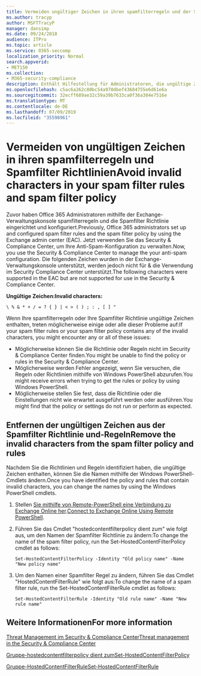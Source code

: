 ```yaml
---
title: Vermeiden ungültiger Zeichen in ihren spamfilterregeln und der Spamfilter Richtlinie
ms.author: tracyp
author: MSFTTracyP
manager: dansimp
ms.date: 09/24/2018
audience: ITPro
ms.topic: article
ms.service: O365-seccomp
localization_priority: Normal
search.appverid:
- MET150
ms.collection:
- M365-security-compliance
description: Enthält Hilfestellung für Administratoren, die ungültige Zeichen in ihrer Antispamsoftware haben und bei der Verwendung des Security &amp; Compliance Centers in Problemen ausgeführt werden.
ms.openlocfilehash: c5ac6a262c80bc54a970dbef43684755e6d61e6a
ms.sourcegitcommit: 32ecff689ae32c59a39b7633ca0f36a304e7516e
ms.translationtype: MT
ms.contentlocale: de-DE
ms.lasthandoff: 07/09/2019
ms.locfileid: "35598961"
---
```

# <a name="avoid-invalid-characters-in-your-spam-filter-rules-and-spam-filter-policy"></a><span data-ttu-id="cf299-103">Vermeiden von ungültigen Zeichen in ihren spamfilterregeln und Spamfilter Richtlinien</span><span class="sxs-lookup"><span data-stu-id="cf299-103">Avoid invalid characters in your spam filter rules and spam filter policy</span></span> 

<span data-ttu-id="cf299-104">Zuvor haben Office 365 Administratoren mithilfe der Exchange-Verwaltungskonsole spamfilterregeln und die Spamfilter Richtlinie eingerichtet und konfiguriert.</span><span class="sxs-lookup"><span data-stu-id="cf299-104">Previously, Office 365 administrators set up and configured spam filter rules and the spam filter policy by using the Exchange admin center (EAC).</span></span> <span data-ttu-id="cf299-105">Jetzt verwenden Sie das Security &amp; Compliance Center, um Ihre Anti-Spam-Konfiguration zu verwalten.</span><span class="sxs-lookup"><span data-stu-id="cf299-105">Now, you use the Security &amp; Compliance Center to manage the your anti-spam configuration.</span></span> <span data-ttu-id="cf299-106">Die folgenden Zeichen wurden in der Exchange-Verwaltungskonsole unterstützt, werden jedoch nicht für &amp; die Verwendung im Security Compliance Center unterstützt.</span><span class="sxs-lookup"><span data-stu-id="cf299-106">The following characters were supported in the EAC but are not supported for use in the Security &amp; Compliance Center.</span></span>  

<span data-ttu-id="cf299-107">**Ungültige Zeichen:**</span><span class="sxs-lookup"><span data-stu-id="cf299-107">**Invalid characters:**</span></span>
  
```\ % & * + / = ? { } | < > ( ) ; : , [ ] "```

<span data-ttu-id="cf299-108">Wenn Ihre spamfilterregeln oder Ihre Spamfilter Richtlinie ungültige Zeichen enthalten, treten möglicherweise einige oder alle dieser Probleme auf:</span><span class="sxs-lookup"><span data-stu-id="cf299-108">If your spam filter rules or your spam filter policy contains any of the invalid characters, you might encounter any or all of these issues:</span></span>
- <span data-ttu-id="cf299-109">Möglicherweise können Sie die Richtlinie oder Regeln nicht im Security &amp; Compliance Center finden.</span><span class="sxs-lookup"><span data-stu-id="cf299-109">You might be unable to find the policy or rules in the Security &amp; Compliance Center.</span></span>
- <span data-ttu-id="cf299-110">Möglicherweise werden Fehler angezeigt, wenn Sie versuchen, die Regeln oder Richtlinien mithilfe von Windows PowerShell abzurufen.</span><span class="sxs-lookup"><span data-stu-id="cf299-110">You might receive errors when trying to get the rules or policy by using Windows PowerShell.</span></span>
- <span data-ttu-id="cf299-111">Möglicherweise stellen Sie fest, dass die Richtlinie oder die Einstellungen nicht wie erwartet ausgeführt werden oder ausführen.</span><span class="sxs-lookup"><span data-stu-id="cf299-111">You might find that the policy or settings do not run or perform as expected.</span></span>

## <a name="remove-the-invalid-characters-from-the-spam-filter-policy-and-rules"></a><span data-ttu-id="cf299-112">Entfernen der ungültigen Zeichen aus der Spamfilter Richtlinie und-Regeln</span><span class="sxs-lookup"><span data-stu-id="cf299-112">Remove the invalid characters from the spam filter policy and rules</span></span>

<span data-ttu-id="cf299-113">Nachdem Sie die Richtlinien und Regeln identifiziert haben, die ungültige Zeichen enthalten, können Sie die Namen mithilfe der Windows PowerShell-Cmdlets ändern.</span><span class="sxs-lookup"><span data-stu-id="cf299-113">Once you have identified the policy and rules that contain invalid characters, you can change the names by using the Windows PowerShell cmdlets.</span></span> 

1. <span data-ttu-id="cf299-114">Stellen [Sie mithilfe von Remote-PowerShell eine Verbindung zu Exchange Online her](https://docs.microsoft.com/powershell/exchange/exchange-online/connect-to-exchange-online-powershell/connect-to-exchange-online-powershell?view=exchange-ps).</span><span class="sxs-lookup"><span data-stu-id="cf299-114">[Connect to Exchange Online Using Remote PowerShell](https://docs.microsoft.com/powershell/exchange/exchange-online/connect-to-exchange-online-powershell/connect-to-exchange-online-powershell?view=exchange-ps).</span></span>
    
2. <span data-ttu-id="cf299-115">Führen Sie das Cmdlet "hostedcontentfilterpolicy dient zum" wie folgt aus, um den Namen der Spamfilter Richtlinie zu ändern:</span><span class="sxs-lookup"><span data-stu-id="cf299-115">To change the name of the spam filter policy, run the Set-HostedContentFilterPolicy cmdlet as follows:</span></span>
    
    ```
    Set-HostedContentFilterPolicy -Identity "Old policy name" -Name "New policy name"
    ```  

3. <span data-ttu-id="cf299-116">Um den Namen einer Spamfilter Regel zu ändern, führen Sie das Cmdlet "HostedContentFilterRule" wie folgt aus:</span><span class="sxs-lookup"><span data-stu-id="cf299-116">To change the name of a spam filter rule, run the Set-HostedContentFilterRule cmdlet as follows:</span></span>
    
    ```
    Set-HostedContentFilterRule -Identity "Old rule name" -Name "New rule name"
    ```  

  
 ## <a name="for-more-information"></a><span data-ttu-id="cf299-117">Weitere Informationen</span><span class="sxs-lookup"><span data-stu-id="cf299-117">For more information</span></span>

[<span data-ttu-id="cf299-118">Threat Management im Security &amp; Compliance Center</span><span class="sxs-lookup"><span data-stu-id="cf299-118">Threat management in the Security &amp; Compliance Center</span></span>](threat-management.md)
  
[<span data-ttu-id="cf299-119">Gruppe-hostedcontentfilterpolicy dient zum</span><span class="sxs-lookup"><span data-stu-id="cf299-119">Set-HostedContentFilterPolicy</span></span>](https://docs.microsoft.com/powershell/module/exchange/antispam-antimalware/set-hostedcontentfilterpolicy?view=exchange-ps)

[<span data-ttu-id="cf299-120">Gruppe-HostedContentFilterRule</span><span class="sxs-lookup"><span data-stu-id="cf299-120">Set-HostedContentFilterRule</span></span>](https://docs.microsoft.com/powershell/module/exchange/antispam-antimalware/set-hostedcontentfilterrule?view=exchange-ps)
